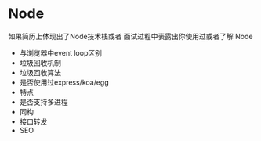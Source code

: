 # Node

如果简历上体现出了Node技术栈或者 面试过程中表露出你使用过或者了解 Node

* 与浏览器中event loop区别
* 垃圾回收机制
* 垃圾回收算法
* 是否使用过express/koa/egg
* 特点
* 是否支持多进程
* 同构
* 接口转发
* SEO

<comment/>
<tongji/>